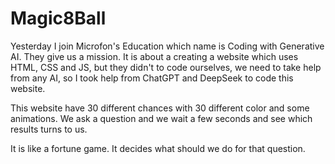 # Magic8Ball
Yesterday I join Microfon's Education which name is Coding with Generative AI. They give us a mission. It is about a creating a website which uses HTML, CSS and JS, but they didn't to code ourselves, we need to take help from any AI, so I took help from ChatGPT and DeepSeek to code this website. 

This website have 30 different chances with 30 different color and some animations. We ask a question and we wait a few seconds and see which results turns to us. 

It is like a fortune game. It decides what should we do for that question.
